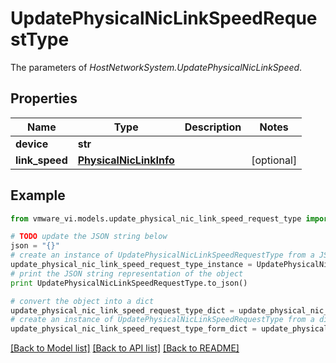# UpdatePhysicalNicLinkSpeedRequestType

The parameters of *HostNetworkSystem.UpdatePhysicalNicLinkSpeed*. 

## Properties
Name | Type | Description | Notes
------------ | ------------- | ------------- | -------------
**device** | **str** |  | 
**link_speed** | [**PhysicalNicLinkInfo**](PhysicalNicLinkInfo.md) |  | [optional] 

## Example

```python
from vmware_vi.models.update_physical_nic_link_speed_request_type import UpdatePhysicalNicLinkSpeedRequestType

# TODO update the JSON string below
json = "{}"
# create an instance of UpdatePhysicalNicLinkSpeedRequestType from a JSON string
update_physical_nic_link_speed_request_type_instance = UpdatePhysicalNicLinkSpeedRequestType.from_json(json)
# print the JSON string representation of the object
print UpdatePhysicalNicLinkSpeedRequestType.to_json()

# convert the object into a dict
update_physical_nic_link_speed_request_type_dict = update_physical_nic_link_speed_request_type_instance.to_dict()
# create an instance of UpdatePhysicalNicLinkSpeedRequestType from a dict
update_physical_nic_link_speed_request_type_form_dict = update_physical_nic_link_speed_request_type.from_dict(update_physical_nic_link_speed_request_type_dict)
```
[[Back to Model list]](../README.md#documentation-for-models) [[Back to API list]](../README.md#documentation-for-api-endpoints) [[Back to README]](../README.md)


